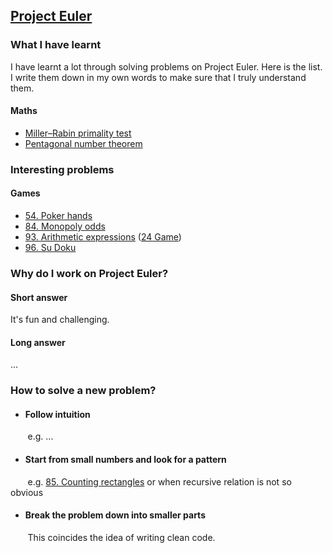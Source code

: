 ## [Project Euler](https://projecteuler.net/about)

### What I have learnt
I have learnt a lot through solving problems on Project Euler. Here is the list. I write them down in my own words to make sure that I truly understand them. 

#### Maths
- [Miller–Rabin primality test](/58.%20Miller–Rabin%20primality%20test.md)
- [Pentagonal number theorem](/78.%20Pentagonal%20number%20theorem.md)

### Interesting problems
#### Games
- [54. Poker hands](./54.%20Poker%20hands.md)
- [84. Monopoly odds](./84.%20Monopoly%20odds.md)
- [93. Arithmetic expressions](./93.%20Arithmetic%20expressions.md) ([24 Game](https://en.wikipedia.org/wiki/24_Game#24®_Game))
- [96. Su Doku](./96.%20Su%20Doku.md)


### Why do I work on Project Euler? 

#### Short answer
It's fun and challenging. 

#### Long answer
...


### How to solve a new problem? 

- #### Follow intuition
&nbsp;&nbsp;&nbsp;&nbsp;&nbsp;&nbsp; e.g. ...

- #### Start from small numbers and look for a pattern
&nbsp;&nbsp;&nbsp;&nbsp;&nbsp;&nbsp; e.g. [85. Counting rectangles](./85.%20Counting%20rectangles.md) or when recursive relation is not so obvious

- #### Break the problem down into smaller parts 
&nbsp;&nbsp;&nbsp;&nbsp;&nbsp;&nbsp; This coincides the idea of writing clean code.
